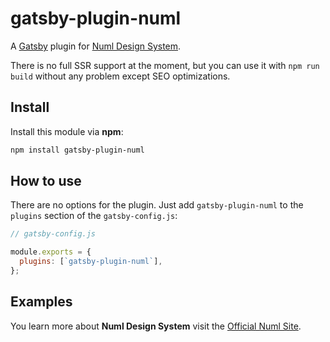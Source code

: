 # gatsby-plugin-numl

A [Gatsby](https://github.com/gatsbyjs/gatsby) plugin for [Numl Design System](https://github.com/tenphi/numl).

There is no full SSR support at the moment, but you can use it with `npm run build` without any problem except SEO optimizations. 

## Install
Install this module via **npm**:

```sh
npm install gatsby-plugin-numl
```

## How to use

There are no options for the plugin. Just add `gatsby-plugin-numl` to the `plugins` section of the `gatsby-config.js`:

```javascript
// gatsby-config.js

module.exports = {
  plugins: [`gatsby-plugin-numl`],
};
``` 

## Examples

You learn more about **Numl Design System** visit the [Official Numl Site](https://numl.design).
